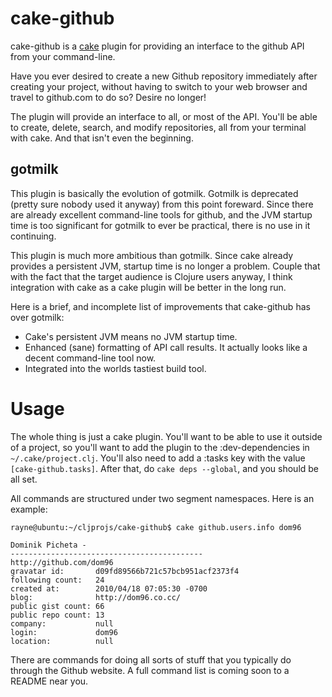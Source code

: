# cake-github

cake-github is a [cake](http://github.com/ninjudd/cake) plugin for providing an interface to the github API from your command-line.

Have you ever desired to create a new Github repository immediately after creating your project, without having to switch to your web browser and travel to github.com to do so? Desire no longer!

The plugin will provide an interface to all, or most of the API. You'll be able to create, delete, search, and modify repositories, all from your terminal with cake. And that isn't even the beginning.

## gotmilk

This plugin is basically the evolution of gotmilk. Gotmilk is deprecated (pretty sure nobody used it anyway) from this point foreward. Since there are already excellent command-line tools for github, and the JVM startup time is too significant for gotmilk to ever be practical, there is no use in it continuing.

This plugin is much more ambitious than gotmilk. Since cake already provides a persistent JVM, startup time is no longer a problem. Couple that with the fact that the target audience is Clojure users anyway, I think integration with cake as a cake plugin will be better in the long run.

Here is a brief, and incomplete list of improvements that cake-github has over gotmilk:

* Cake's persistent JVM means no JVM startup time.
* Enhanced (sane) formatting of API call results. It actually looks like a decent command-line tool now.
* Integrated into the worlds tastiest build tool.

# Usage

The whole thing is just a cake plugin. You'll want to be able to use it outside of a project, so you'll want to add the plugin to the :dev-dependencies in `~/.cake/project.clj`. You'll also need to add a :tasks key with the value `[cake-github.tasks]`. After that, do `cake deps --global`, and you should be all set.

All commands are structured under two segment namespaces. Here is an example:

    rayne@ubuntu:~/cljprojs/cake-github$ cake github.users.info dom96

    Dominik Picheta - 
    -------------------------------------------
    http://github.com/dom96
    gravatar id:       d09fd89566b721c57bcb951acf2373f4
    following count:   24
    created at:        2010/04/18 07:05:30 -0700
    blog:              http://dom96.co.cc/
    public gist count: 66
    public repo count: 13
    company:           null
    login:             dom96
    location:          null

There are commands for doing all sorts of stuff that you typically do through the Github website. A full command list is coming soon to a README near you.
